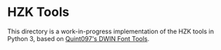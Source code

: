 # HZK Tools
This directory is a work-in-progress implementation of the HZK tools in Python 3, based on [Quint097's DWIN Font Tools](https://github.com/Quint097/DWIN_Font_Tools).
